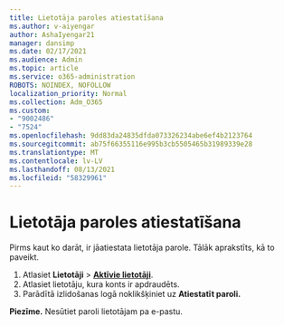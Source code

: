 ```yaml
---
title: Lietotāja paroles atiestatīšana
ms.author: v-aiyengar
author: AshaIyengar21
manager: dansimp
ms.date: 02/17/2021
ms.audience: Admin
ms.topic: article
ms.service: o365-administration
ROBOTS: NOINDEX, NOFOLLOW
localization_priority: Normal
ms.collection: Adm_O365
ms.custom:
- "9002486"
- "7524"
ms.openlocfilehash: 9dd83da24835dfda073326234abe6ef4b2123764
ms.sourcegitcommit: ab75f66355116e995b3cb5505465b31989339e28
ms.translationtype: MT
ms.contentlocale: lv-LV
ms.lasthandoff: 08/13/2021
ms.locfileid: "58329961"
---
```

# <a name="reset-the-users-password"></a>Lietotāja paroles atiestatīšana

Pirms kaut ko darāt, ir jāatiestata lietotāja parole. Tālāk aprakstīts, kā to paveikt.

1. Atlasiet **Lietotāji**  >  **[Aktīvie lietotāji](https://go.microsoft.com/fwlink/p/?linkid=834822)**.
1. Atlasiet lietotāju, kura konts ir apdraudēts.
1. Parādītā izlidošanas logā noklikšķiniet uz **Atiestatīt paroli.**

**Piezīme.** Nesūtiet paroli lietotājam pa e-pastu.
